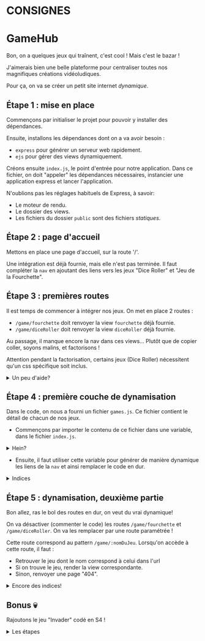 # CONSIGNES

# GameHub

Bon, on a quelques jeux qui traînent, c'est cool ! Mais c'est le bazar !

J'aimerais bien une belle plateforme pour centraliser toutes nos magnifiques créations vidéoludiques.

Pour ça, on va se créer un petit site internet _dynamique_.

## Étape 1 : mise en place

Commençons par initialiser le projet pour pouvoir y installer des dépendances.

Ensuite, installons les dépendances dont on a va avoir besoin :

- `express` pour générer un serveur web rapidement.
- `ejs` pour gérer des views dynamiquement.

Créons ensuite `index.js`, le point d'entrée pour notre application. Dans ce fichier, on doit "appeler" les dépendances nécessaires, instancier une application express et lancer l'application.

N'oublions pas les réglages habituels de Express, à savoir:

- Le moteur de rendu.
- Le dossier des views.
- Les fichiers du dossier `public` sont des fichiers _statiques_.

## Étape 2 : page d'accueil

Mettons en place une page d'accueil, sur la route '/'.

Une intégration est déjà fournie, mais elle n'est pas terminée. Il faut compléter la `nav` en ajoutant des liens vers les jeux "Dice Roller" et "Jeu de la Fourchette".

## Étape 3 : premières routes

Il est temps de commencer à intégrer nos jeux. On met en place 2 routes :

- `/game/fourchette` doit renvoyer la view `fourchette` déjà fournie.
- `/game/diceRoller` doit renvoyer la view `diceRoller` déjà fournie.

Au passage, il manque encore la nav dans ces views... Plutôt que de copier coller, soyons malins, et factorisons !

Attention pendant la factorisation, certains jeux (Dice Roller) nécessitent qu'un css spécifique soit inclus.

<details>
<summary>Un peu d'aide?</summary>

On va créer une view `header` qu'on va inclure au début de toutes nos views. Ce `header` contiendra tout le début de notre HTML, dont la balise `<head>`.

Or, c'est dans cette balise `<head>` qu'on doit include les css ! Pour pouvoir inclure le css spéficique au jeu "Dice Roller", il faut passer une variable à la view (cf [la doc](https://expressjs.com/fr/api.html#res.render)). Ensuite dans la view `header`, il faut tester la valeur (voir l'existence) de cette variable et inclure le fichier en conséquence.

</details>

## Étape 4 : première couche de dynamisation

Dans le code, on nous a fourni un fichier `games.js`. Ce fichier contient le détail de chacun de nos jeux.

- Commençons par importer le contenu de ce fichier dans une variable, dans le fichier `index.js`.
<details>
<summary>Hein?</summary>

On peut stocker le tableau de jeux dans une variable bien nommées, que l'on exporte via la syntaxe ESM.

Puis importer cette variable dans le fichier principal.

</details>

- Ensuite, il faut utiliser cette variable pour générer de manière dynamique les liens de la `nav` et ainsi remplacer le code en dur.

<details>
<summary>Indices</summary>

- Il faut passer la variable qui contient tous les jeux à toutes les views.
- Cette variable est un tableau, il faut utiliser une boucle pour le parcourir et générer un lien avec le contenu de chaque item.
</details>

## Étape 5 : dynamisation, deuxième partie

Bon allez, ras le bol des routes en dur, on veut du vrai dynamique!

On va désactiver (commenter le code) les routes `/game/fourchette` et `/game/diceRoller`. On va les remplacer par une route paramétrée !

Cette route correspond au pattern `/game/:nomDuJeu`. Lorsqu'on accède à cette route, il faut :

- Retrouver le jeu dont le nom correspond à celui dans l'url
- Si on trouve le jeu, render la view correspondante.
- Sinon, renvoyer une page "404".

<details>
<summary>Encore des indices!</summary>

Tout ce dont on a besoin est [dans la doc](https://expressjs.com/fr/) !

Comment ça, c'est nul comme indice ? :smiling_imp:

</details>

## Bonus :skull:

Rajoutons le jeu "Invader" codé en S4 !

<details>
<summary>Les étapes</summary>

- Rapatrier les fichiers JS et CSS du jeu, les mettre au bon endroit et les renommer si nécessaire.
- Créer la view `invader`, y importer le HTML nécessaire.
- Rajouter les données du jeu dans `games.js`.
- :tada:

</details>
